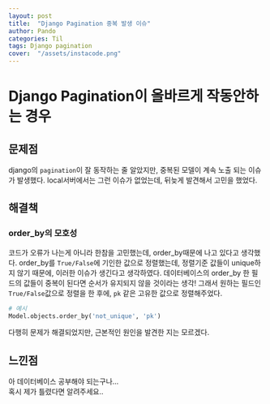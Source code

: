 ```yaml
---
layout: post
title:  "Django Pagination 중복 발생 이슈"
author: Pando
categories: Til
tags: Django pagination
cover:  "/assets/instacode.png"
---
```


# Django Pagination이 올바르게 작동안하는 경우

## 문제점
django의 `pagination`이 잘 동작하는 줄 알았지만, 중복된 모델이 계속 노출 되는 이슈가 발생했다. local서버에서는 그런 이슈가 없었는데, 뒤늦게 발견해서 고민을 했었다.

## 해결책

### order_by의 모호성

코드가 오류가 나는게 아니라 한참을 고민했는데, order\_by때문에 나고 있다고 생각했다. order\_by를 `True/False`에 기인한 값으로 정렬했는데, 정렬기준 값들이 unique하지 않기 때문에, 이러한 이슈가 생긴다고 생각하였다. 데이터베이스의 order\_by 한 필드의 값들이 중복이 된다면 순서가 유지되지 않을 것이라는 생각! 그래서 원하는 필드인 `True/False`값으로 정렬을 한 후에, `pk` 같은 고유한 값으로 정렬해주었다.


```python
# 예시
Model.objects.order_by('not_unique', 'pk')
```

다행히 문제가 해결되었지만, 근본적인 원인을 발견한 지는 모르겠다.

## 느낀점
아 데이터베이스 공부해야 되는구나...  
혹시 제가 틀렸다면 알려주세요..
